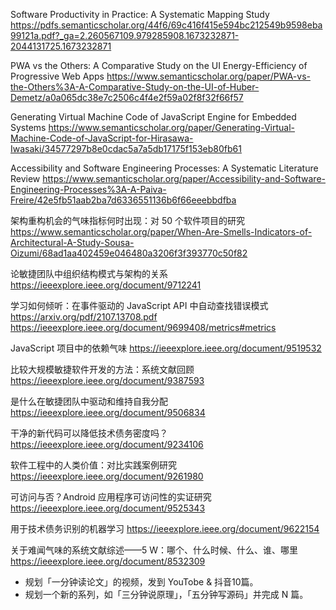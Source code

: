 


Software Productivity in Practice: A Systematic Mapping Study
https://pdfs.semanticscholar.org/44f6/69c416f415e594bc212549b9598eba99121a.pdf?_ga=2.260567109.979285908.1673232871-2044131725.1673232871


PWA vs the Others: A Comparative Study on the UI Energy-Efficiency of Progressive Web Apps
https://www.semanticscholar.org/paper/PWA-vs-the-Others%3A-A-Comparative-Study-on-the-UI-of-Huber-Demetz/a0a065dc38e7c2506c4f4e2f59a02f8f32f66f57


Generating Virtual Machine Code of JavaScript Engine for Embedded Systems
https://www.semanticscholar.org/paper/Generating-Virtual-Machine-Code-of-JavaScript-for-Hirasawa-Iwasaki/34577297b8e0cdac5a7a5db17175f153eb80fb61

Accessibility and Software Engineering Processes: A Systematic Literature Review
https://www.semanticscholar.org/paper/Accessibility-and-Software-Engineering-Processes%3A-A-Paiva-Freire/42e5fb51aab2ba7d6336551136b6f66eeebbdfba

架构重构机会的气味指标何时出现：对 50 个软件项目的研究
https://www.semanticscholar.org/paper/When-Are-Smells-Indicators-of-Architectural-A-Study-Sousa-Oizumi/68ad1aa402459e046480a3206f3f393770c50f82


论敏捷团队中组织结构模式与架构的关系
https://ieeexplore.ieee.org/document/9712241


学习如何倾听：在事件驱动的 JavaScript API 中自动查找错误模式
https://arxiv.org/pdf/2107.13708.pdf
https://ieeexplore.ieee.org/document/9699408/metrics#metrics

JavaScript 项目中的依赖气味
https://ieeexplore.ieee.org/document/9519532

比较大规模敏捷软件开发的方法：系统文献回顾
https://ieeexplore.ieee.org/document/9387593


是什么在敏捷团队中驱动和维持自我分配
https://ieeexplore.ieee.org/document/9506834

干净的新代码可以降低技术债务密度吗？
https://ieeexplore.ieee.org/document/9234106

软件工程中的人类价值：对比实践案例研究
https://ieeexplore.ieee.org/document/9261980

可访问与否？Android 应用程序可访问性的实证研究
https://ieeexplore.ieee.org/document/9525343

用于技术债务识别的机器学习
https://ieeexplore.ieee.org/document/9622154

关于难闻气味的系统文献综述——5 W：哪个、什么时候、什么、谁、哪里
https://ieeexplore.ieee.org/document/8532309


- 规划「一分钟读论文」的视频，发到 YouTobe & 抖音10篇。
- 规划一个新的系列，如「三分钟说原理」，「五分钟写源码」并完成 N 篇。
